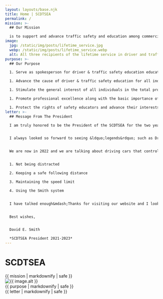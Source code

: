 ```yaml
---
layout: layouts/base.njk
title: Home | SCDTSEA
permalink: /
mission: >-
  ## Our Mission

  is to support and advance traffic safety and education among commercial and public driving schools. The members work together to promote solutions and laws related to driver safety and education.
image:
  jpg: /static/img/posts/lifetime_service.jpg
  webp: /static/img/posts/lifetime_service.webp
  alt: All three recipients of the lifetime service in driver and traffic safety education award, Harry Stille, Dr. Albert Neal, and Jim Collins
purpose: >-
  ## Our Purpose

  1. Serve as spokesperson for driver & traffic safety education educators in South Carolina

  1. Advance the cause of driver & traffic safety education for all individuals.

  1. Stimulate the general interest of all individuals in the total program of driver & traffic safety through a wide variety of informative resources.

  1. Promote professional excellence along with the basic importance of the safety educator in the learning process.

  1. Protect the rights of safety educators and advance their interests and welfare.
letter: >-
  ## Message From The President

  I am truly honored to be the President of the SCDTSEA for the two year term of 2021-2023. I have been coming to these conferences since they were held on Broad River Road in the 90&apos;s and I always took something back to my high school or commercial school to pass on to young novice drivers.


  I always looked so forward to seeing &ldquo;legends&rdquo; such as Dr. Harry Stille talk about Wal-Mart and why he used a certain type of toothpaste&mdash;the young teachers in our profession will certainly miss out on those educational talks.


  We are now in 2022 and we are talking about driving cars that control themselves and have blind spot alarms&mdash;I worry that the skill of driving will be lost on these new bells and whistles:


  1. Not being distracted

  2. Keeping a safe following distance

  3. Maintaining the speed limit

  4. Using the Smith system


  I have talked enough&mdash;Thanks for visiting our website and I look forward to seeing you and having you become involved with the SCDTSEA in 2022.


  Best wishes,


  David E. Smith

  *SCDTSEA President 2021-2023*
---
```

<h1>SCDTSEA</h1>
<article>
  {{ mission | markdownify | safe }}
</article>

<div class="img-container center large float-right">
  <picture>
    <source type="image/webp" srcset="{{ image.webp }}" />
    <img type="image/jpeg" src="{{ image.jpg }}" alt="{{ image.alt }}" class="border" />
  </picture>
</div>

<article>
  {{ purpose | markdownify | safe }}
</article>

<article>
  {{ letter | markdownify | safe }}
</article>